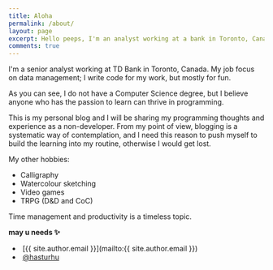 ```yaml
---
title: Aloha
permalink: /about/
layout: page
excerpt: Hello peeps, I'm an analyst working at a bank in Toronto, Canada. This blog for documentation about my programming journey, running on jekyll, hosting on Github Pages and using theme [klise](https://github.com/piharpi/jekyll-klise).
comments: true
---
```


I'm a senior analyst working at TD Bank in Toronto, Canada. My job focus on data management; I write code for my work, but mostly for fun. 

As you can see, I do not have a Computer Science degree, but I believe anyone who has the passion to learn can thrive in programming.

This is my personal blog and I will be sharing my programming thoughts and experience as a non-developer. From my point of view, blogging is a systematic way of contemplation, and I need this reason to push myself to build the learning into my routine, otherwise I would get lost.

My other hobbies:

- Calligraphy
- Watercolour sketching
- Video games
- TRPG (D&D and CoC)

Time management and productivity is a timeless topic.

**may u needs ✨**

- <i class="far fa-envelope-open"></i>&nbsp;[{{ site.author.email }}](mailto:{{ site.author.email }})
- <i class="fab fa-github"></i>&nbsp;[@hasturhu](https://github.com/hasturhu)